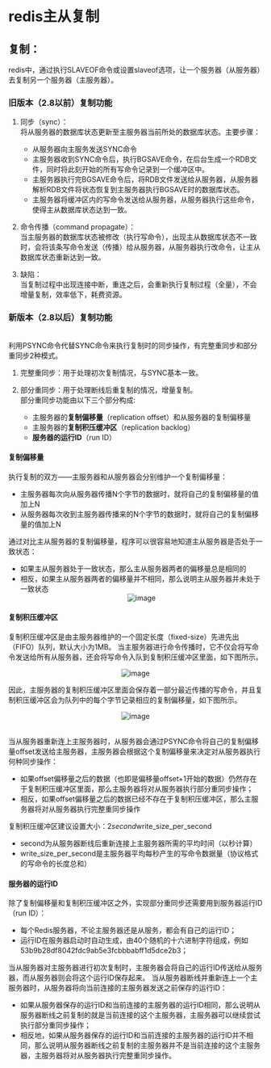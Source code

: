 # redis主从复制

## 复制：
redis中，通过执行SLAVEOF命令或设置slaveof选项，让一个服务器（从服务器）去复制另一个服务器（主服务器）。

### 旧版本（2.8以前）复制功能
1. 同步（sync）：
<br/>将从服务器的数据库状态更新至主服务器当前所处的数据库状态。主要步骤：
    * 从服务器向主服务发送SYNC命令
    * 主服务器收到SYNC命令后，执行BGSAVE命令，在后台生成一个RDB文件，同时将此刻开始的所有写命令记录到一个缓冲区中。
    * 主服务器执行完BGSAVE命令后，将RDB文件发送给从服务器，从服务器解析RDB文件将状态恢复到主服务器执行BGSAVE时的数据库状态。
    * 主服务器将缓冲区内的写命令发送给从服务器，从服务器执行这些命令，使得主从数据库状态达到一致。

2. 命令传播（command propagate）：
<br/>当主服务器的数据库状态被修改（执行写命令），出现主从数据库状态不一致时，会将该条写命令发送（传播）给从服务器，从服务器执行改命令，让主从数据库状态重新达到一致。

3. 缺陷：
<br/>当复制过程中出现连接中断，重连之后，会重新执行复制过程（全量），不会增量复制，效率低下，耗费资源。

### 新版本（2.8以后）复制功能
<br/> 利用PSYNC命令代替SYNC命令来执行复制时的同步操作，有完整重同步和部分重同步2种模式。
1. 完整重同步：用于处理初次复制情况，与SYNC基本一致。

2. 部分重同步：用于处理断线后重复制的情况，增量复制。
<br/>部分重同步功能由以下三个部分构成:
    * 主服务器的**复制偏移量**（replication offset）和从服务器的复制偏移量
    * 主服务器的**复制积压缓冲区**（replication backlog）
    * **服务器的运行ID**（run ID）
    
#### 复制偏移量
执行复制的双方——主服务器和从服务器会分别维护一个复制偏移量：
* 主服务器每次向从服务器传播N个字节的数据时，就将自己的复制偏移量的值加上N
* 从服务器每次收到主服务器传播来的N个字节的数据时，就将自己的复制偏移量的值加上N

通过对比主从服务器的复制偏移量，程序可以很容易地知道主从服务器是否处于一致状态：
* 如果主从服务器处于一致状态，那么主从服务器两者的偏移量总是相同的
* 相反，如果主从服务器两者的偏移量并不相同，那么说明主从服务器并未处于一致状态
<br/><div align=center>![image](https://github.com/WangXing17/redisNote/blob/main/redis%E4%B8%BB%E4%BB%8E%E5%A4%8D%E5%88%B6/img/%E5%A4%8D%E5%88%B6%E5%81%8F%E7%A7%BB%E9%87%8F.png)</div>
#### 复制积压缓冲区
复制积压缓冲区是由主服务器维护的一个固定长度（fixed-size）先进先出（FIFO）队列，默认大小为1MB。
当主服务器进行命令传播时，它不仅会将写命令发送给所有从服务器，还会将写命令入队到复制积压缓冲区里面，如下图所示。
<br/><div align=center>![image](https://github.com/WangXing17/redisNote/blob/main/redis%E4%B8%BB%E4%BB%8E%E5%A4%8D%E5%88%B6/img/%E5%A4%8D%E5%88%B6%E7%A7%AF%E5%8E%8B%E5%8C%BA1.png)</div>

因此，主服务器的复制积压缓冲区里面会保存着一部分最近传播的写命令，并且复制积压缓冲区会为队列中的每个字节记录相应的复制偏移量，如下图所示。
<br/><div align=center>![image](https://github.com/WangXing17/redisNote/blob/main/redis%E4%B8%BB%E4%BB%8E%E5%A4%8D%E5%88%B6/img/%E5%A4%8D%E5%88%B6%E7%A7%AF%E5%8E%8B%E5%8C%BA2.png)</div>

<br/>当从服务器重新连上主服务器时，从服务器会通过PSYNC命令将自己的复制偏移量offset发送给主服务器，主服务器会根据这个复制偏移量来决定对从服务器执行何种同步操作：
* 如果offset偏移量之后的数据（也即是偏移量offset+1开始的数据）仍然存在于复制积压缓冲区里面，那么主服务器将对从服务器执行部分重同步操作；
* 相反，如果offset偏移量之后的数据已经不存在于复制积压缓冲区，那么主服务器将对从服务器执行完整重同步操作

复制积压缓冲区建议设置大小：2*second*write_size_per_second
* second为从服务器断线后重新连接上主服务器所需的平均时间（以秒计算）
* write_size_per_second是主服务器平均每秒产生的写命令数据量（协议格式的写命令的长度总和）
#### 服务器的运行ID
除了复制偏移量和复制积压缓冲区之外，实现部分重同步还需要用到服务器运行ID（run ID）：
* 每个Redis服务器，不论主服务器还是从服务，都会有自己的运行ID；
* 运行ID在服务器启动时自动生成，由40个随机的十六进制字符组成，例如53b9b28df8042fdc9ab5e3fcbbbabff1d5dce2b3；

当从服务器对主服务器进行初次复制时，主服务器会将自己的运行ID传送给从服务器，而从服务器则会将这个运行ID保存起来。
当从服务器断线并重新连上一个主服务器时，从服务器将向当前连接的主服务器发送之前保存的运行ID：
* 如果从服务器保存的运行ID和当前连接的主服务器的运行ID相同，那么说明从服务器断线之前复制的就是当前连接的这个主服务器，主服务器可以继续尝试执行部分重同步操作；
* 相反地，如果从服务器保存的运行ID和当前连接的主服务器的运行ID并不相同，那么说明从服务器断线之前复制的主服务器并不是当前连接的这个主服务器，主服务器将对从服务器执行完整重同步操作。
